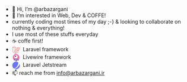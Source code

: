 - 👋 Hi, I’m @arbazargani
- 👀 I’m interested in Web, Dev & COFFE!
- currently coding most times of my day ;-} & looking to collaborate on nothing & everything!
- I use most of these stuffs everyday
- ☕ coffe first!
- <img src="https://github.com/primer-studio/assets/blob/main/images/laravel.png?raw=true" width="21" align="top">&nbsp; Laravel framework
- <img src="https://github.com/primer-studio/assets/blob/main/images/livewire.png?raw=true" width="21" align="top">&nbsp; Livewire framework
- <img src="https://github.com/primer-studio/assets/blob/main/images/jetstream.png?raw=true" width="21" align="top">&nbsp; Laravel Jetstream
- 📫 reach me from info@arbazargani.ir

<!---
arbazargani/arbazargani is a ✨ special ✨ repository because its `README.md` (this file) appears on your GitHub profile.
You can click the Preview link to take a look at your changes.
--->
